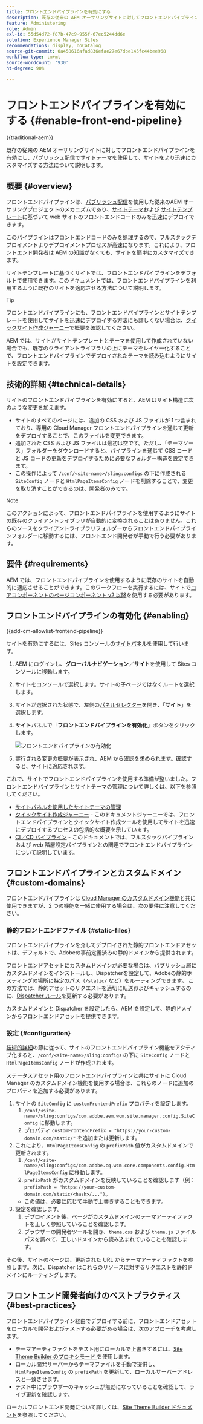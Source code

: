 ```yaml
---
title: フロントエンドパイプラインを有効にする
description: 既存の従来の AEM オーサリングサイトに対してフロントエンドパイプラインを有効にし、パブリッシュ配信でサイトテーマを使用して、サイトをより迅速にカスタマイズする方法について説明します。
feature: Administering
role: Admin
exl-id: 55d54d72-f87b-47c9-955f-67ec5244dd6e
solution: Experience Manager Sites
recommendations: display, noCatalog
source-git-commit: 0a458616afad836efae27e67dbe145fc44bee968
workflow-type: tm+mt
source-wordcount: '930'
ht-degree: 90%

---
```



# フロントエンドパイプラインを有効にする {#enable-front-end-pipeline}

{{traditional-aem}}

既存の従来の AEM オーサリングサイトに対してフロントエンドパイプラインを有効にし、パブリッシュ配信でサイトテーマを使用して、サイトをより迅速にカスタマイズする方法について説明します。

## 概要 {#overview}

フロントエンドパイプラインは、[パブリッシュ配信](/help/sites-cloud/authoring/author-publish.md)を使用した従来のAEM オーサリングプロジェクトのメカニズムであり、[サイトテーマ](site-themes.md)および [サイトテンプレート](site-templates.md)に基づいて web サイトのフロントエンドコードのみを迅速にデプロイできます。

このパイプラインはフロントエンドコードのみを処理するので、フルスタックデプロイメントよりデプロイメントプロセスが高速になります。これにより、フロントエンド開発者は AEM の知識がなくても、サイトを簡単にカスタマイズできます。

サイトテンプレートに基づくサイトでは、フロントエンドパイプラインをデフォルトで使用できます。このドキュメントでは、フロントエンドパイプラインを利用するように既存のサイトを適応させる方法について説明します。

>[!TIP]
>
>フロントエンドパイプラインにも、フロントエンドパイプラインとサイトテンプレートを使用してサイトを迅速にデプロイする方法にも詳しくない場合は、[クイックサイト作成ジャーニー](/help/journey-sites/quick-site/overview.md)で概要を確認してください。

AEM では、サイトがサイトテンプレートとテーマを使用して作成されていない場合でも、既存のクライアントライブラリの上にテーマをレイヤー化することで、フロントエンドパイプラインでデプロイされたテーマを読み込むようにサイトを設定できます。

## 技術的詳細 {#technical-details}

サイトのフロントエンドパイプラインを有効にすると、AEM はサイト構造に次のような変更を加えます。

* サイトのすべてのページには、追加の CSS および JS ファイルが 1 つ含まれており、専用の Cloud Manager フロントエンドパイプラインを通じて更新をデプロイすることで、このファイルを変更できます。
* 追加された CSS および JS ファイルは最初は空です。ただし、「テーマソース」フォルダーをダウンロードすると、パイプラインを通じて CSS コードと JS コードの更新をデプロイするために必要なフォルダー構造を設定できます。
* この操作によって `/conf/<site-name>/sling:configs` の下に作成される `SiteConfig` ノードと `HtmlPageItemsConfig` ノードを削除することで、変更を取り消すことができるのは、開発者のみです。

>[!NOTE]
>
>このアクションによって、フロントエンドパイプラインを使用するようにサイトの既存のクライアントライブラリが自動的に変換されることはありません。これらのソースをクライアントライブラリフォルダーからフロントエンドパイプラインフォルダーに移動するには、フロントエンド開発者が手動で行う必要があります。

## 要件 {#requirements}

AEM では、フロントエンドパイプラインを使用するように既存のサイトを自動的に適応させることができます。このワークフローを実行するには、サイトで[コアコンポーネントのページコンポーネント v2 以降](https://experienceleague.adobe.com/ja/docs/experience-manager-core-components/using/wcm-components/page)を使用する必要があります。

## フロントエンドパイプラインの有効化 {#enabling}

{{add-cm-allowlist-frontend-pipeline}}

サイトを有効にするには、Sites コンソールの[サイトパネル](site-rail.md)を使用して行います。

1. AEM にログインし、**グローバルナビゲーション**／**サイト**&#x200B;を使用して Sites コンソールに移動します。
1. サイトをコンソールで選択します。サイトの子ページではなくルートを選択します。
1. サイトが選択された状態で、左側の[パネルセレクター](/help/sites-cloud/authoring/basic-handling.md#rail-selector)を開き、「**サイト**」を選択します。
1. **サイト**&#x200B;パネルで「**フロントエンドパイプラインを有効化**」ボタンをクリックします。

   ![フロントエンドパイプラインの有効化](/help/sites-cloud/administering/assets/enable-front-end-pipeline.png)

1. 実行される変更の概要が表示され、AEM から確認を求められます。確認すると、サイトに適応されます。

これで、サイトでフロントエンドパイプラインを使用する準備が整いました。フロントエンドパイプラインとサイトテーマの管理について詳しくは、以下を参照してください。

* [サイトパネルを使用したサイトテーマの管理](site-rail.md)
* [クイックサイト作成ジャーニー](/help/journey-sites/quick-site/overview.md) - このドキュメントジャーニーでは、フロントエンドパイプラインとクイックサイト作成ツールを使用してサイトを迅速にデプロイするプロセスの包括的な概要を示しています。
* [CI／CD パイプライン](/help/implementing/cloud-manager/configuring-pipelines/introduction-ci-cd-pipelines.md#front-end) - このドキュメントでは、フルスタックパイプラインおよび web 階層設定パイプラインとの関連でフロントエンドパイプラインについて説明しています。

## フロントエンドパイプラインとカスタムドメイン {#custom-domains}

フロントエンドパイプラインは [Cloud Manager のカスタムドメイン機能](/help/implementing/cloud-manager/custom-domain-names/introduction.md)と共に使用できますが、2 つの機能を一緒に使用する場合は、次の要件に注意してください。

### 静的フロントエンドファイル {#static-files}

フロントエンドパイプラインを介してデプロイされた静的フロントエンドアセットは、デフォルトで、Adobeの事前定義済みの静的ドメインから提供されます。

フロントエンドアセットにカスタムドメインが必要な場合は、パブリッシュ層にカスタムドメインをインストールし、Dispatcherを設定して、Adobeの静的ホスティングの場所に特定のパス（`/static/` など）をルーティングできます。 この方法では、静的アセットのリクエストを適切に転送およびキャッシュするのに、[Dispatcher ルール](https://experienceleague.adobe.com/ja/docs/experience-manager-dispatcher/using/dispatcher)を更新する必要があります。

カスタムドメインと Dispatcher を設定したら、AEM を設定して、静的ドメインからフロントエンドアセットを提供できます。

### 設定 {#configuration}

[技術的詳細](#technical-details)の節に従って、サイトのフロントエンドパイプライン機能をアクティブ化すると、`/conf/<site-name>/sling:configs` の下に `SiteConfig` ノードと `HtmlPageItemsConfig` ノードが作成されます。

ステータスアセット用のフロントエンドパイプラインと共にサイトに Cloud Manager のカスタムドメイン機能を使用する場合は、これらのノードに追加のプロパティを追加する必要があります。

1. サイトの `SiteConfig` に `customFrontendPrefix` プロパティを設定します。
   1. `/conf/<site-name>/sling:configs/com.adobe.aem.wcm.site.manager.config.SiteConfig` に移動します。
   1. プロパティ `customFrontendPrefix = "https://your-custom-domain.com/static/"` を追加または更新します。
1. これにより、`HtmlPageItemsConfig` の `prefixPath` 値がカスタムドメインで更新されます。
   1. `/conf/<site-name>/sling:configs/com.adobe.cq.wcm.core.components.config.HtmlPageItemsConfig` に移動します。
   1. `prefixPath` がカスタムドメインを反映していることを確認します（例：`prefixPath = "https://your-custom-domain.com/static/<hash>/..."`）。
   * この値は、必要に応じて手動で上書きすることもできます。
1. 設定を確認します。
   1. デプロイメント後、ページがカスタムドメインのテーマアーティファクトを正しく参照していることを確認します。
   1. ブラウザーの開発者ツールを開き、`theme.css` および `theme.js` ファイルパスを調べて、正しいドメインから読み込まれていることを確認します。

その後、サイトのページは、更新された URL からテーマアーティファクトを参照します。次に、Dispatcher はこれらのリソースに対するリクエストを静的ドメインにルーティングします。

## フロントエンド開発者向けのベストプラクティス {#best-practices}

フロントエンドパイプライン経由でデプロイする前に、フロントエンドアセットをローカルで開発およびテストする必要がある場合は、次のアプローチを考慮します。

* テーマアーティファクトをテスト用にローカルで上書きするには、[Site Theme Builder のプロキシモード ](https://github.com/adobe/aem-site-theme-builder?tab=readme-ov-file#proxy) を使用します。
* ローカル開発サーバーからテーマファイルを手動で提供し、`HtmlPageItemsConfig` の `prefixPath` を更新して、ローカルサーバーアドレスと一致させます。
* テスト中にブラウザーのキャッシュが無効になっていることを確認して、ライブ更新を確認します。

ローカルフロントエンド開発について詳しくは、[Site Theme Builder ドキュメント](https://github.com/adobe/aem-site-theme-builder)を参照してください。
